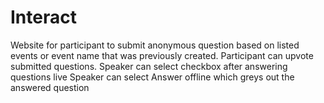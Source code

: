 # Interact
Website for participant to submit anonymous question based on listed events or event name that was previously created.
Participant can upvote submitted questions.
Speaker can select checkbox after answering questions live
Speaker can select Answer offline which greys out the answered question
